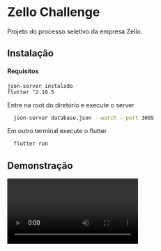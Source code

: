 
# Zello Challenge

Projeto do processo seletivo da empresa Zello.


## Instalação

#### Requisitos
    json-server instalado
    flutter ^2.10.5

Entre na root do diretório e execute o server
```bash
  json-server database.json --watch --port 3005
```

Em outro terminal execute o flutter

```bash
  flutter run
```
    
## Demonstração

![Demonstracao](sample.mp4)

